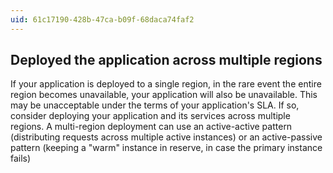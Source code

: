 ```yaml
---
uid: 61c17190-428b-47ca-b09f-68daca74faf2
---
```

## Deployed the application across multiple regions

<div class="alert is-warning"><p>If your application is deployed to a single region, in the rare event the entire region becomes unavailable, your application will also be unavailable. This may be unacceptable under the terms of your application's SLA. If so, consider deploying your application and its services across multiple regions. A multi-region deployment can use an active-active pattern (distributing requests across multiple active instances) or an active-passive pattern (keeping a "warm" instance in reserve, in case the primary instance fails)</p></div>

